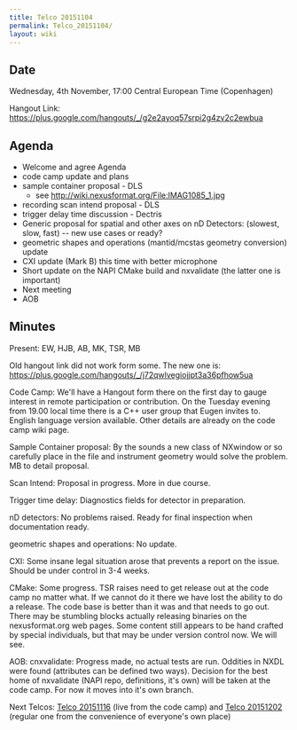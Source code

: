 ```yaml
---
title: Telco 20151104
permalink: Telco_20151104/
layout: wiki
---
```


Date
----

Wednesday, 4th November, 17:00 Central European Time (Copenhagen)

Hangout Link:
<https://plus.google.com/hangouts/_/g2e2ayoq57srpi2g4zv2c2ewbua>

Agenda
------

-   Welcome and agree Agenda
-   code camp update and plans
-   sample container proposal - DLS
    -   see <http://wiki.nexusformat.org/File:IMAG1085_1.jpg>
-   recording scan intend proposal - DLS
-   trigger delay time discussion - Dectris
-   Generic proposal for spatial and other axes on nD Detectors:
    (slowest, slow, fast) -- new use cases or ready?
-   geometric shapes and operations (mantid/mcstas geometry conversion)
    update
-   CXI update (Mark B) this time with better microphone
-   Short update on the NAPI CMake build and nxvalidate (the latter one
    is important)
-   Next meeting
-   AOB

Minutes
-------

Present: EW, HJB, AB, MK, TSR, MB

Old hangout link did not work form some. The new one is:
<https://plus.google.com/hangouts/_/j72qwlvegiojjpt3a36pfhow5ua>

Code Camp: We'll have a Hangout form there on the first day to gauge
interest in remote participation or contribution. On the Tuesday evening
from 19.00 local time there is a C++ user group that Eugen invites to.
English language version available. Other details are already on the
code camp wiki page.

Sample Container proposal: By the sounds a new class of NXwindow or so
carefully place in the file and instrument geometry would solve the
problem. MB to detail proposal.

Scan Intend: Proposal in progress. More in due course.

Trigger time delay: Diagnostics fields for detector in preparation.

nD detectors: No problems raised. Ready for final inspection when
documentation ready.

geometric shapes and operations: No update.

CXI: Some insane legal situation arose that prevents a report on the
issue. Should be under control in 3-4 weeks.

CMake: Some progress. TSR raises need to get release out at the code
camp no matter what. If we cannot do it there we have lost the ability
to do a release. The code base is better than it was and that needs to
go out. There may be stumbling blocks actually releasing binaries on the
nexusformat.org web pages. Some content still appears to be hand crafted
by special individuals, but that may be under version control now. We
will see.

AOB: cnxvalidate: Progress made, no actual tests are run. Oddities in
NXDL were found (attributes can be defined two ways). Decision for the
best home of nxvalidate (NAPI repo, definitions, it's own) will be taken
at the code camp. For now it moves into it's own branch.

Next Telcos: [Telco 20151116](Telco_20151116 "wikilink") (live from the
code camp) and [Telco 20151202](Telco_20151202 "wikilink") (regular one
from the convenience of everyone's own place)
